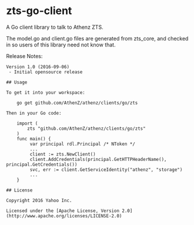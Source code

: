 # zts-go-client

A Go client library to talk to Athenz ZTS.

The model.go and client.go files are generated from zts_core, and checked in so users of this library need not know that.

Release Notes:
~~~~~~~~~~~~~~~~~~~~~~~~~~~~~~~~~~~~~~~~~~~~~~~~~~~~~~~~~~~~~~~~~~~~~~
Version 1.0 (2016-09-06)
 - Initial opensource release

## Usage

To get it into your workspace:

    go get github.com/AthenZ/athenz/clients/go/zts

Then in your Go code:

    import (
        zts "github.com/AthenZ/athenz/clients/go/zts"
    )
    func main() {
         var principal rdl.Principal /* NToken */
         ...
         client := zts.NewClient()
         client.AddCredentials(principal.GetHTTPHeaderName(), principal.GetCredentials())
         svc, err := client.GetServiceIdentity("athenz", "storage")
         ...
    }

## License

Copyright 2016 Yahoo Inc.

Licensed under the [Apache License, Version 2.0](http://www.apache.org/licenses/LICENSE-2.0)
